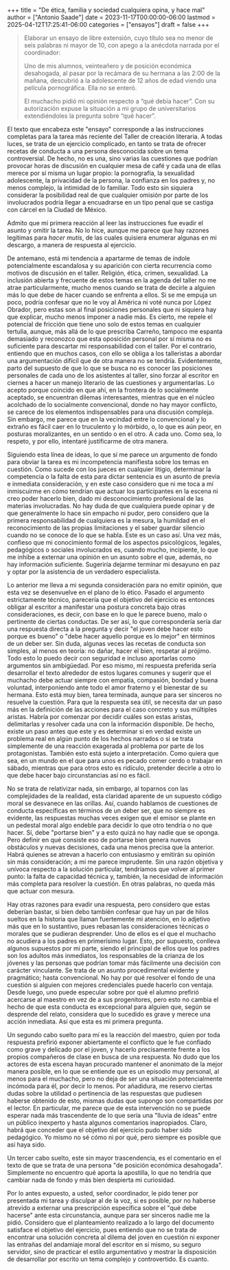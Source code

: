 +++
title = "De ética, familia y sociedad cualquiera opina, y hace mal"
author = ["Antonio Saade"]
date = 2023-11-17T00:00:00-06:00
lastmod = 2025-04-12T17:25:41-06:00
categories = ["ensayos"]
draft = false
+++

> Elaborar un ensayo  de libre extensión, cuyo título sea no menor de seis palabras ni mayor de 10, con apego a la anécdota narrada por el coordinador:
>
> Uno de mis alumnos, veinteañero y de posición económica desahogada, al pasar por la recámara de su hermana a las 2:00 de la mañana, descubrió a la adolescente de 12 años de edad viendo una película pornográfica. Ella no se enteró.
>
> El muchacho pidió mi opinión respecto a “qué debía hacer”. Con su autorización expuse la situación a mi grupo de universitarios extendiéndoles la pregunta sobre “qué hacer”.

El texto que encabeza este "ensayo" corresponde a las instrucciones completas para la tarea más reciente del Taller de creación literaria. A todas luces, se trata de un ejercicio complicado, en tanto se trata de ofrecer recetas de conducta a una persona desconocida sobre un tema controversial. De hecho, no es una, sino varias las cuestiones que podrían provocar horas de discusión en cualquier mesa de café y cada una de ellas merece por sí misma un lugar propio: la pornografía, la sexualidad adolescente, la privacidad de la persona, la confianza en los padres y, no menos complejo, la intimidad de lo familiar. Todo esto sin siquiera considerar la posibilidad real de que cualquier omisión por parte de los involucrados podría llegar a encuadrarse en un tipo penal que se castiga con cárcel en la Ciudad de México.

Admito que mi primera reacción al leer las instrucciones fue evadir el asunto y omitir la tarea. No lo hice, aunque me parece que hay razones legítimas para _hacer mutis_, de las cuales quisiera enumerar algunas en mi descargo, a manera de respuesta al ejercicio.

De antemano, está mi tendencia a apartarme de temas de índole potencialmente escandalosa y su aparición con cierta recurrencia como motivos de discusión en el taller. Religión, ética, crimen, sexualidad. La inclusión abierta y frecuente de estos temas en la agenda del taller no me atrae particularmente, mucho menos cuando se trata de decirle a alguien más lo que debe de hacer cuando se enfrenta a ellos. Si se me empuja un poco, podría confesar que no le voy al América ni voté nunca por López Obrador, pero estas son al final posiciones personales que ni siquiera hay que explicar, mucho menos imponer a nadie más. Es cierto, me repele el potencial de fricción que tiene uno solo de estos temas en cualquier tertulia, aunque, más allá de lo que prescriba Carreño, tampoco me espanta demasiado y reconozco que esta oposición personal por sí misma no es suficiente para descartar mi responsabilidad con el taller. Por el contrario, entiendo que en muchos casos, con ello se obliga a los talleristas a abordar una argumentación difícil que de otra manera no se tendría. Evidentemente, parto del supuesto de que lo que se busca no es conocer las posiciones personales de cada uno de los asistentes al taller, sino forzar al escritor en ciernes a hacer un manejo literario de las cuestiones y argumentarlas. Lo acepto porque coincido en que ahí, en la frontera de lo socialmente aceptado, se encuentran dilemas interesantes, mientras que en el núcleo acolchado de lo socialmente convencional, donde no hay mayor conflicto, se carece de los elementos indispensables para una discusión compleja. Sin embargo, me parece que en la vecindad entre lo convencional y lo extraño es fácil caer en lo truculento y lo mórbido, o, lo que es aún peor, en posturas moralizantes, en un sentido o en el otro. A cada uno. Como sea, lo respeto, y por ello, intentaré justificarme de otra manera.

Siguiendo esta línea de ideas, lo que sí me parece un argumento de fondo para obviar la tarea es mi incompetencia manifiesta sobre los temas en cuestión. Como sucede con los jueces en cualquier litigio, determinar la competencia o la falta de esta para dictar sentencia es un asunto de previa e inmediata consideración, y en este caso considero que ni me toca a mí inmiscuirme en cómo tendrían que actuar los participantes en la escena ni creo poder hacerlo bien, dado mi desconocimiento profesional de las materias involucradas. No hay duda de que cualquiera puede opinar y de que generalmente lo hace sin empacho ni pudor, pero considero que la primera responsabilidad de cualquiera es la mesura, la humildad en el reconocimiento de las propias limitaciones y el saber guardar silencio cuando no se conoce de lo que se habla. Este es un caso así. Una vez más, confieso que mi conocimiento formal de los aspectos psicológicos, legales, pedagógicos o sociales involucrados es, cuando mucho, incipiente, lo que me inhibe a externar una opinión en un asunto sobre el que, además, no hay información suficiente. Sugeriría dejarme terminar mi desayuno en paz y optar por la asistencia de un verdadero especialista.

Lo anterior me lleva a mi segunda consideración para no emitir opinión, que esta vez se desenvuelve en el plano de lo ético. Pasado el argumento estrictamente técnico, parecería que el objetivo del ejercicio es entonces obligar al escritor a manifestar una postura concreta bajo otras consideraciones, es decir, con base en lo que le parece bueno, malo o pertinente de ciertas conductas. De ser así, lo que correspondería sería dar una respuesta directa a la pregunta y decir "el joven debe hacer esto porque es bueno" o "debe hacer aquello porque es lo mejor" en términos de un deber ser. Sin duda, algunas veces las recetas de conducta son simples, al menos en teoría: no dañar, hacer el bien, respetar al prójimo. Todo esto lo puedo decir con seguridad e incluso aportarlas como argumentos sin ambigüedad. Por eso mismo, mi respuesta preferida sería desarrollar el texto alrededor de estos lugares comunes y sugerir que el muchacho debe actuar siempre con empatía, compasión, bondad y buena voluntad, interponiendo ante todo el amor fraterno y el bienestar de su hermana. Esto está muy bien, tarea terminada, aunque para ser sinceros no resuelve la cuestión. Para que la respuesta sea útil, se necesita dar un paso más en la definición de las acciones para el caso concreto y sus múltiples aristas. Habría por comenzar por decidir cuáles son estas aristas, delimitarlas y resolver cada una con la información disponible. De hecho, existe un paso antes que este y es determinar si en verdad existe un problema real en algún punto de los hechos narrados o si se trata simplemente de una reacción exagerada al problema por parte de los protagonistas. También esto está sujeto a interpretación. Como quiera que sea, en un mundo en el que para unos es pecado comer cerdo o trabajar en sábado, mientras que para otros esto es ridículo, pretender decirle a otro lo que debe hacer bajo circunstancias así no es fácil.

No se trata de relativizar nada, sin embargo, al toparnos con las complejidades de la realidad, esta claridad aparente de un supuesto código moral se desvanece en las orillas. Así, cuando hablamos de cuestiones de conducta específicas en términos de un deber ser, que no siempre es evidente, las respuestas muchas veces exigen que el emisor se plante en un pedestal moral algo endeble para decidir lo que otro tendría o no que hacer. Sí, debe "portarse bien" y a esto quizá no hay nadie que se oponga. Pero definir en qué consiste eso de portarse bien genera nuevos obstáculos y nuevas decisiones, cada una menos precisa que la anterior. Habrá quienes se atrevan a hacerlo con entusiasmo y emitirán su opinión sin más consideración; a mi me parece imprudente. Sin una razón objetiva y unívoca respecto a la solución particular, tendríamos que volver al primer punto: la falta de capacidad técnica y, también, la necesidad de información más completa para resolver la cuestión. En otras palabras, no queda más que actuar con mesura.

Hay otras razones para evadir una respuesta, pero considero que estas deberían bastar, si bien debo también confesar que hay un par de hilos sueltos en la historia que llaman fuertemente mi atención, en lo adjetivo más que en lo sustantivo, pues rebasan las consideraciones técnicas o morales que se pudieran desprender. Uno de ellos es el que el muchacho no acudiera a los padres en primerísimo lugar. Esto, por supuesto, conlleva algunos supuestos por mi parte, siendo el principal de ellos que los padres son los adultos más inmediatos, los responsables de la crianza de los jóvenes y las personas que podrían tomar más fácilmente una decisión con carácter vinculante. Se trata de un asunto procedimental evidente y pragmático; hasta convencional. No hay por qué resolver el fondo de una cuestión si alguien con mejores credenciales puede hacerlo con ventaja. Desde luego, uno puede especular sobre por qué el alumno prefirió acercarse al maestro en vez de a sus progenitores, pero esto no cambia el hecho de que esta conducta es excepcional para alguien que, según se desprende del relato, considera que lo sucedido es grave y merece una acción inmediata. Así que esta es mi primera pregunta.

Un segundo cabo suelto para mí es la reacción del maestro, quien por toda respuesta prefirió exponer abiertamente el conflicto que le fue confiado como grave y delicado por el joven, y hacerlo precisamente frente a los propios compañeros de clase en busca de una respuesta. No dudo que los actores de esta escena hayan procurado mantener el anonimato de la mejor manera posible, en lo que se entiende que es un episodio muy personal, al menos para el muchacho, pero no deja de ser una situación potencialmente incómoda para él, por decir lo menos.  Por añadidura, me reservo ciertas dudas sobre la utilidad o pertinencia de las respuestas que pudiesen haberse obtenido de esto, mismas dudas que supongo son compartidas por el lector. En particular, me parece que de esta intervención no se puede esperar nada más trascendente de lo que sería una "lluvia de ideas" entre un público inexperto y hasta algunos comentarios inapropiados. Claro, habrá que conceder que el objetivo del ejercicio pudo haber sido pedagógico. Yo mismo no sé cómo ni por qué, pero siempre es posible que así haya sido.

Un tercer cabo suelto, este sin mayor trascendencia, es el comentario en el texto de que se trata de una persona "de posición económica desahogada". Simplemente no encuentro qué aporta la apostilla, lo que no tendría que cambiar nada de fondo y más bien despierta mi curiosidad.

Por lo antes expuesto, a usted, señor coordinador, le pido tener por presentada mi tarea y disculpar al de la voz, si es posible, por no haberse atrevido a externar una prescripción específica sobre el "qué debe hacerse" ante esta circunstancia, aunque para ser sinceros nadie me la pidió. Considero que el planteamiento realizado a lo largo del documento satisface el objetivo del ejercicio, pues entiendo que no se trata de encontrar una solución concreta al dilema del joven en cuestión ni exponer las entrañas del andamiaje moral del escritor en sí mismo, su seguro servidor, sino de practicar el estilo argumentativo y mostrar la disposición de desarrollar por escrito un tema complejo y controvertido. Es cuanto.
